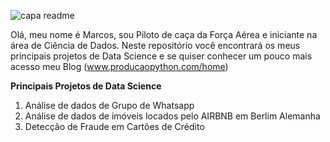 ![capa readme](https://user-images.githubusercontent.com/68914568/144296701-9d7e5510-2f80-404d-b114-67933452649c.png)

Olá, meu nome é Marcos, sou Piloto de caça da Força Aérea e iniciante na área de Ciência de Dados. Neste repositório você encontrará os meus principais projetos de Data Science e se quiser conhecer um pouco mais acesso meu Blog (www.producaopython.com/home)


**Principais Projetos de Data Science**
1. Análise de dados de Grupo de Whatsapp
2. Análise de dados de imóveis locados pelo AIRBNB em Berlim Alemanha
3. Detecção de Fraude em Cartões de Crédito
